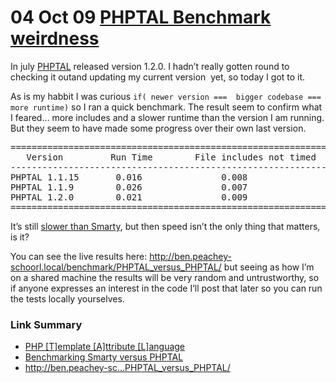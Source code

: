 <h1>
  04 Oct 09 <a href="http://ben.peachey-schoorl.com/work_blog/2009/10/phptal-benchmark-weirdness/" rel="bookmark" title="Permanent Link to PHPTAL Benchmark weirdness">PHPTAL Benchmark weirdness</a>
</h1>
<p>
  In july <a title="PHP [T]emplate [A]ttribute [L]anguage" href="http://phptal.org/">PHPTAL</a> released version 1.2.0. I hadn’t really gotten round to checking it outand updating my current
  version &nbsp;yet, so today I got to it.
</p>
<p>
  As is my habbit I was curious <code>if( newer version === &nbsp;bigger codebase === more runtime)</code> so I ran a quick benchmark. The result seem to confirm what I feared… more includes and a slower runtime than the version I am
  running. But they seem to have made some progress over their own last version.
</p>
<pre>
==============================================================
   Version         Run Time        File includes not timed
--------------------------------------------------------------
PHPTAL 1.1.15       0.016               0.008
PHPTAL 1.1.9        0.026               0.007
PHPTAL 1.2.0        0.021               0.009
==============================================================
</pre>
<p>
  It’s still <a title="Benchmarking Smarty versus PHPTAL" href="http://ben.peachey-schoorl.com/benchmark/Smarty_versus_PHPTAL/">slower than Smarty</a>, but then speed isn’t the only thing that
  matters, is it?
</p>
<p>
  You can see the live results here:&nbsp;<a href="http://ben.peachey-schoorl.local/benchmark/PHPTAL_versus_PHPTAL/">http://ben.peachey-schoorl.local/benchmark/PHPTAL_versus_PHPTAL/</a> but seeing
  as how I’m on a shared machine the results will be very random and untrustworthy, so if anyone expresses an interest in the code I’ll post that later so you can run the tests locally yourselves.
</p>
<div class="link-summarizer">
  <h3>Link Summary</h3>
  <ul>
    <li><a title="PHP [T]emplate [A]ttribute [L]anguage" href="http://phptal.org/">PHP [T]emplate [A]ttribute [L]anguage</a></li>
    <li><a title="Benchmarking Smarty versus PHPTAL" href="http://ben.peachey-schoorl.com/benchmark/Smarty_versus_PHPTAL/">Benchmarking Smarty versus PHPTAL</a></li>
    <li><a href="http://ben.peachey-schoorl.local/benchmark/PHPTAL_versus_PHPTAL/">http://ben.peachey-sc...PHPTAL_versus_PHPTAL/</a></li>
  </ul>
</div>
